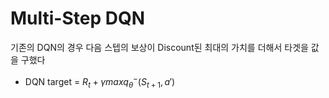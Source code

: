 # Multi-Step DQN
기존의 DQN의 경우 다음 스텝의 보상이 Discount된 최대의 가치를 더해서 타겟을 값을 구했다
- DQN target  = $R_t + \gamma max q^{-}_{\theta}(S_{t+1},a')$